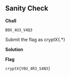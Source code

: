 ## Sanity Check
**Chall**
```
B0X_4U3_V4Q3
```

Submit the flag as cryptX{.*}

**Solution**

**Flag**
```
cryptX{Y0U_4R3_S4N3}
```
